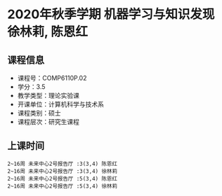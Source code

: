 # 2020年秋季学期 机器学习与知识发现 徐林莉, 陈恩红






## 课程信息

- 课程号：COMP6110P.02
- 学分：3.5
- 教学类型：理论实验课
- 开课单位：计算机科学与技术系
- 课程类别：硕士
- 课程层次：研究生课程

## 上课时间

```
2~16周 未来中心2号报告厅 :3(3,4) 陈恩红
2~16周 未来中心2号报告厅 :3(3,4) 徐林莉
2~16周 未来中心2号报告厅 :5(3,4) 陈恩红
2~16周 未来中心2号报告厅 :5(3,4) 徐林莉
```

